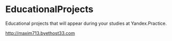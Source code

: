 # EducationalProjects
Educational projects that will appear during your studies at Yandex.Practice.

http://maxim713.byethost33.com
